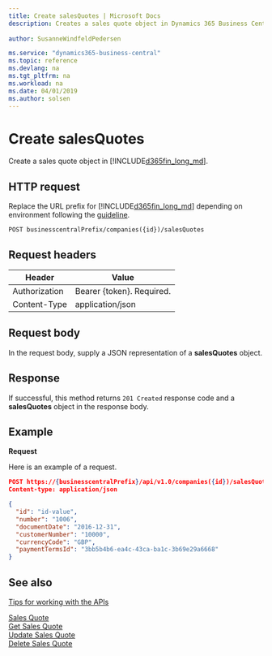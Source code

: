 ```yaml
---
title: Create salesQuotes | Microsoft Docs
description: Creates a sales quote object in Dynamics 365 Business Central.
 
author: SusanneWindfeldPedersen

ms.service: "dynamics365-business-central"
ms.topic: reference
ms.devlang: na
ms.tgt_pltfrm: na
ms.workload: na
ms.date: 04/01/2019
ms.author: solsen
---
```


# Create salesQuotes
Create a sales quote object in [!INCLUDE[d365fin_long_md](../../includes/d365fin_long_md.md)].

## HTTP request
Replace the URL prefix for [!INCLUDE[d365fin_long_md](../../includes/d365fin_long_md.md)] depending on environment following the [guideline](../../v1.0/endpoints-apis-for-dynamics.md).

```
POST businesscentralPrefix/companies({id})/salesQuotes
```

## Request headers

|Header|Value|
|------|-----|
|Authorization  |Bearer {token}. Required.    |
|Content-Type  |application/json    |

## Request body
In the request body, supply a JSON representation of a **salesQuotes** object.

## Response
If successful, this method returns ```201 Created``` response code and a **salesQuotes** object in the response body.

## Example

**Request**

Here is an example of a request.

```json
POST https://{businesscentralPrefix}/api/v1.0/companies({id})/salesQuotes
Content-type: application/json

{
  "id": "id-value",
  "number": "1006",
  "documentDate": "2016-12-31",
  "customerNumber": "10000",
  "currencyCode": "GBP",
  "paymentTermsId": "3bb5b4b6-ea4c-43ca-ba1c-3b69e29a6668"
}
```
## See also
[Tips for working with the APIs](/dynamics365/business-central/dev-itpro/developer/devenv-connect-apps-tips)  

[Sales Quote](../resources/dynamics_salesquote.md)  
[Get Sales Quote](../api/dynamics_salesquote_get.md)  
[Update Sales Quote](../api/dynamics_salesquote_update.md)  
[Delete Sales Quote](../api/dynamics_salesquote_delete.md)  